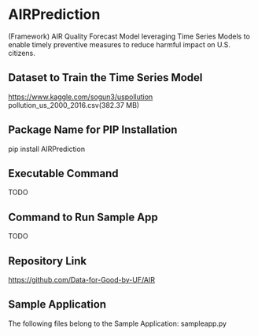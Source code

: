 # AIRPrediction
(Framework) AIR Quality Forecast Model leveraging Time Series Models to enable timely preventive measures to reduce harmful impact on U.S. citizens.

## Dataset to Train the Time Series Model
https://www.kaggle.com/sogun3/uspollution
pollution_us_2000_2016.csv(382.37 MB)

## Package Name for PIP Installation
pip install AIRPrediction

## Executable Command
TODO

## Command to Run Sample App
TODO

## Repository Link
https://github.com/Data-for-Good-by-UF/AIR

## Sample Application
The following files belong to the Sample Application:
  sampleapp.py
